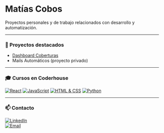 #  Matías Cobos

Proyectos personales y de trabajo relacionados con desarrollo y automatización.

---

### 📌 Proyectos destacados
- [Dashboard Coberturas](https://github.com/maticobos/dashboard-coberturas)  
- Mails Automáticos (proyecto privado)  

---

### 🎓 Cursos en Coderhouse
[![React](https://img.shields.io/badge/React-gray?style=flat&logo=react&logoColor=white)](https://github.com/MatiCobos/React) [![JavaScript](https://img.shields.io/badge/JavaScript-gray?style=flat&logo=javascript&logoColor=white)](https://github.com/MatiCobos/JS) [![HTML & CSS](https://img.shields.io/badge/HTML_&_CSS-gray?style=flat&logo=html5&logoColor=white)](https://github.com/MatiCobos/DesarrolloWeb) [![Python](https://img.shields.io/badge/Python-gray?style=flat&logo=python&logoColor=white)](https://www.coderhouse.com)


---

### 📫 Contacto
[![LinkedIn](https://img.shields.io/badge/LinkedIn-gray?style=flat&logo=linkedin&logoColor=white)](https://www.linkedin.com/in/matias-cobos)  
[![Email](https://img.shields.io/badge/Email-gray?style=flat&logo=gmail&logoColor=white)](mailto:casla_matias@hotmail.com)

